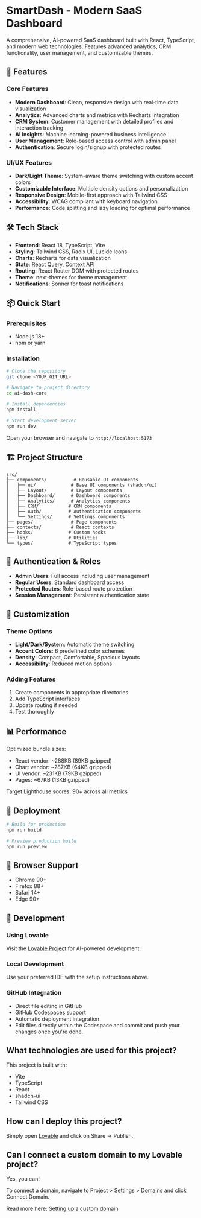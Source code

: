 # SmartDash - Modern SaaS Dashboard

A comprehensive, AI-powered SaaS dashboard built with React, TypeScript, and modern web technologies. Features advanced analytics, CRM functionality, user management, and customizable themes.

## 🚀 Features

### Core Features
- **Modern Dashboard**: Clean, responsive design with real-time data visualization
- **Analytics**: Advanced charts and metrics with Recharts integration
- **CRM System**: Customer management with detailed profiles and interaction tracking
- **AI Insights**: Machine learning-powered business intelligence
- **User Management**: Role-based access control with admin panel
- **Authentication**: Secure login/signup with protected routes

### UI/UX Features
- **Dark/Light Theme**: System-aware theme switching with custom accent colors
- **Customizable Interface**: Multiple density options and personalization
- **Responsive Design**: Mobile-first approach with Tailwind CSS
- **Accessibility**: WCAG compliant with keyboard navigation
- **Performance**: Code splitting and lazy loading for optimal performance

## 🛠️ Tech Stack

- **Frontend**: React 18, TypeScript, Vite
- **Styling**: Tailwind CSS, Radix UI, Lucide Icons
- **Charts**: Recharts for data visualization
- **State**: React Query, Context API
- **Routing**: React Router DOM with protected routes
- **Theme**: next-themes for theme management
- **Notifications**: Sonner for toast notifications

## 📦 Quick Start

### Prerequisites
- Node.js 18+ 
- npm or yarn

### Installation

```sh
# Clone the repository
git clone <YOUR_GIT_URL>

# Navigate to project directory
cd ai-dash-core

# Install dependencies
npm install

# Start development server
npm run dev
```

Open your browser and navigate to `http://localhost:5173`

## 🏗️ Project Structure

```
src/
├── components/          # Reusable UI components
│   ├── ui/             # Base UI components (shadcn/ui)
│   ├── Layout/         # Layout components
│   ├── Dashboard/      # Dashboard components
│   ├── Analytics/      # Analytics components
│   ├── CRM/           # CRM components
│   ├── Auth/          # Authentication components
│   └── Settings/      # Settings components
├── pages/              # Page components
├── contexts/           # React contexts
├── hooks/             # Custom hooks
├── lib/               # Utilities
└── types/             # TypeScript types
```

## 🔐 Authentication & Roles

- **Admin Users**: Full access including user management
- **Regular Users**: Standard dashboard access
- **Protected Routes**: Role-based route protection
- **Session Management**: Persistent authentication state

## 🎨 Customization

### Theme Options
- **Light/Dark/System**: Automatic theme switching
- **Accent Colors**: 6 predefined color schemes
- **Density**: Compact, Comfortable, Spacious layouts
- **Accessibility**: Reduced motion options

### Adding Features
1. Create components in appropriate directories
2. Add TypeScript interfaces
3. Update routing if needed
4. Test thoroughly

## 📊 Performance

Optimized bundle sizes:
- React vendor: ~288KB (89KB gzipped)
- Chart vendor: ~287KB (64KB gzipped)  
- UI vendor: ~231KB (79KB gzipped)
- Pages: ~67KB (13KB gzipped)

Target Lighthouse scores: 90+ across all metrics

## 🚀 Deployment

```sh
# Build for production
npm run build

# Preview production build
npm run preview
```

## 📱 Browser Support

- Chrome 90+
- Firefox 88+
- Safari 14+
- Edge 90+

## 🤝 Development

### Using Lovable
Visit the [Lovable Project](https://lovable.dev/projects/c745e11b-71d3-40f8-a725-f40963a3e22b) for AI-powered development.

### Local Development
Use your preferred IDE with the setup instructions above.

### GitHub Integration
- Direct file editing in GitHub
- GitHub Codespaces support
- Automatic deployment integration
- Edit files directly within the Codespace and commit and push your changes once you're done.

## What technologies are used for this project?

This project is built with:

- Vite
- TypeScript
- React
- shadcn-ui
- Tailwind CSS

## How can I deploy this project?

Simply open [Lovable](https://lovable.dev/projects/c745e11b-71d3-40f8-a725-f40963a3e22b) and click on Share -> Publish.

## Can I connect a custom domain to my Lovable project?

Yes, you can!

To connect a domain, navigate to Project > Settings > Domains and click Connect Domain.

Read more here: [Setting up a custom domain](https://docs.lovable.dev/features/custom-domain#custom-domain)
